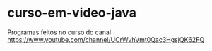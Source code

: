 # curso-em-video-java
Programas feitos no curso do canal https://www.youtube.com/channel/UCrWvhVmt0Qac3HgsjQK62FQ
